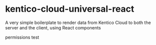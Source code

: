 # kentico-cloud-universal-react
A very simple boilerplate to render data from Kentico Cloud to both the server and the client, using React components

permissions test
